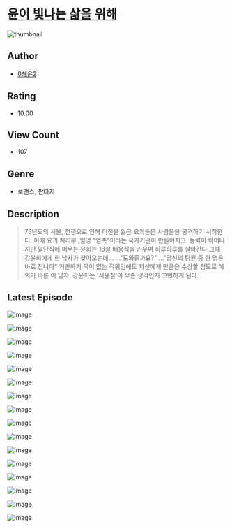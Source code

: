 # [윤이 빛나는 삶을 위해](https://comic.naver.com/challenge/list?titleId=810928)
![thumbnail](https://image-comic.pstatic.net/user_contents_data/challenge_comic/2023/05/25/321006/upload_7089003781860373346_480x623.jpeg)

## Author
- [0혜윤2](https://comic.naver.com/artistTitle?id=321006)

## Rating
- 10.00

## View Count
- 107

## Genre
- 로맨스, 판타지

## Description
> 75년도의 서울, 전쟁으로 인해 터전을 잃은 요괴들은 사람들을 공격하기 시작한다. 이에 요괴 처리부 ,일명 "염촉"이라는 국가기관이 만들어지고. 능력이 뛰어나지만 말단직에 머무는 윤희는 18살 배용식을 키우며 하루하루를 살아간다 그때 강윤희에게 한 남자가 찾아오는데... ..."도와줄까요?" ..."당신의 팀원 중 한 명은 바로 접니다" 거만하기 짝이 없는 직위임에도 자신에게 만큼은 수상할 정도로 예의가 바른 이 남자. 강윤희는 '서윤철'이 무슨 생각인지 고민하게 된다.


## Latest Episode
![image](https://image-comic.pstatic.net/user_contents_data/challenge_comic/2023/05/25/321006/upload_4062862801698578785.jpeg)

![image](https://image-comic.pstatic.net/user_contents_data/challenge_comic/2023/05/25/321006/upload_3979037135493739318.jpeg)

![image](https://image-comic.pstatic.net/user_contents_data/challenge_comic/2023/05/25/321006/upload_3474298621081510241.jpeg)

![image](https://image-comic.pstatic.net/user_contents_data/challenge_comic/2023/05/25/321006/upload_3846416464524764470.jpeg)

![image](https://image-comic.pstatic.net/user_contents_data/challenge_comic/2023/05/25/321006/upload_7292511087687721529.jpeg)

![image](https://image-comic.pstatic.net/user_contents_data/challenge_comic/2023/05/25/321006/upload_3630236883544531248.jpeg)

![image](https://image-comic.pstatic.net/user_contents_data/challenge_comic/2023/05/25/321006/upload_7365416623327817779.jpeg)

![image](https://image-comic.pstatic.net/user_contents_data/challenge_comic/2023/05/25/321006/upload_3617293622416138808.jpeg)

![image](https://image-comic.pstatic.net/user_contents_data/challenge_comic/2023/05/25/321006/upload_3906417695379568483.jpeg)

![image](https://image-comic.pstatic.net/user_contents_data/challenge_comic/2023/05/25/321006/upload_3761127335481468472.jpeg)

![image](https://image-comic.pstatic.net/user_contents_data/challenge_comic/2023/05/25/321006/upload_3833518093722794292.jpeg)

![image](https://image-comic.pstatic.net/user_contents_data/challenge_comic/2023/05/25/321006/upload_3691036772104431156.jpeg)

![image](https://image-comic.pstatic.net/user_contents_data/challenge_comic/2023/05/25/321006/upload_4050762890946491440.jpeg)

![image](https://image-comic.pstatic.net/user_contents_data/challenge_comic/2023/05/25/321006/upload_7018356650016256309.jpeg)

![image](https://image-comic.pstatic.net/user_contents_data/challenge_comic/2023/05/25/321006/upload_7089572229321733986.jpeg)

![image](https://image-comic.pstatic.net/user_contents_data/challenge_comic/2023/05/25/321006/upload_7003437587125319987.jpeg)

